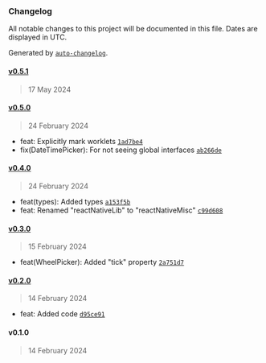 ### Changelog

All notable changes to this project will be documented in this file. Dates are displayed in UTC.

Generated by [`auto-changelog`](https://github.com/CookPete/auto-changelog).

#### [v0.5.1](https://github.com/iliubinskii/react-native-misc/compare/v0.5.0...v0.5.1)

> 17 May 2024

#### [v0.5.0](https://github.com/iliubinskii/react-native-misc/compare/v0.4.0...v0.5.0)

> 24 February 2024

- feat: Explicitly mark worklets [`1ad7be4`](https://github.com/iliubinskii/react-native-misc/commit/1ad7be48e65445cb4a62281fc42a344a890eea17)
- fix(DateTimePicker): For not seeing global interfaces [`ab266de`](https://github.com/iliubinskii/react-native-misc/commit/ab266deb789369dc150064b77150d4ba7e9ce67b)

#### [v0.4.0](https://github.com/iliubinskii/react-native-misc/compare/v0.3.0...v0.4.0)

> 24 February 2024

- feat(types): Added types [`a153f5b`](https://github.com/iliubinskii/react-native-misc/commit/a153f5bda8ea2b887cef2be92e9164c4fb3bbb61)
- feat: Renamed "reactNativeLib" to "reactNativeMisc" [`c99d608`](https://github.com/iliubinskii/react-native-misc/commit/c99d608cde56dac57560c7c2b72375e6f0d423d2)

#### [v0.3.0](https://github.com/iliubinskii/react-native-misc/compare/v0.2.0...v0.3.0)

> 15 February 2024

- feat(WheelPicker): Added "tick" property [`2a751d7`](https://github.com/iliubinskii/react-native-misc/commit/2a751d76388ac7476400d289e7d9aaec21b75351)

#### [v0.2.0](https://github.com/iliubinskii/react-native-misc/compare/v0.1.0...v0.2.0)

> 14 February 2024

- feat: Added code [`d95ce91`](https://github.com/iliubinskii/react-native-misc/commit/d95ce91e7544e25247fb785b1f4f9d42af109534)

#### v0.1.0

> 14 February 2024
